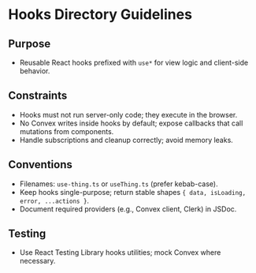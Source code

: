 # Hooks Directory Guidelines

## Purpose
- Reusable React hooks prefixed with `use*` for view logic and client-side behavior.

## Constraints
- Hooks must not run server-only code; they execute in the browser.
- No Convex writes inside hooks by default; expose callbacks that call mutations from components.
- Handle subscriptions and cleanup correctly; avoid memory leaks.

## Conventions
- Filenames: `use-thing.ts` or `useThing.ts` (prefer kebab-case).
- Keep hooks single-purpose; return stable shapes `{ data, isLoading, error, ...actions }`.
- Document required providers (e.g., Convex client, Clerk) in JSDoc.

## Testing
- Use React Testing Library hooks utilities; mock Convex where necessary.
